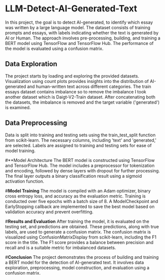 # LLM-Detect-AI-Generated-Text
In this project, the goal is to detect AI-generated, to identify which essay was written by a large language model. The dataset consists of training prompts and essays, with labels indicating whether the text is generated by AI or Human. The approach involves pre-processing, building, and training a BERT model using TensorFlow and TensorFlow Hub. The performance of the model is evaluated using a confusion matrix.

## Data Exploration
The project starts by loading and exploring the provided datasets. Visualization using count plots provides insights into the distribution of AI-generated and human-written text across different categories. The train essays dataset contains imbalance so to remove the imbalance I took another dataset which is Daigt-V2-Train dataset. After concatenating both the datasets, the imbalance is removed and the target variable ('generated') is examined.

## Data Preprocessing
Data is split into training and testing sets using the train_test_split function from scikit-learn. The necessary columns, including 'text' and 'generated,' are selected. Labels are assigned to training and testing sets for ease of model training.

#**Model Architecture
The BERT model is constructed using TensorFlow and TensorFlow Hub. The model includes a preprocessor for tokenization and encoding, followed by dense layers with dropout for further processing. The final layer outputs a binary classification result using a sigmoid activation function.

#**Model Training**
The model is compiled with an Adam optimizer, binary cross entropy loss, and accuracy as the evaluation metric. Training is conducted over five epochs with a batch size of 8. A ModelCheckpoint and EarlyStopping callback are implemented to save the best model based on validation accuracy and prevent overfitting.

#**Results and Evaluation**
After training the model, it is evaluated on the testing set, and predictions are obtained. These predictions, along with true labels, are used to generate a confusion matrix. The confusion matrix is visualized using ConfusionMatrixDisplay from scikit-learn, including the F1 score in the title. The F1 score provides a balance between precision and recall and is a suitable metric for imbalanced datasets.
 	
#**Conclusion**
The project demonstrates the process of building and training a BERT model for the detection of AI-generated text. It involves data exploration, preprocessing, model construction, and evaluation using a confusion matrix. 

